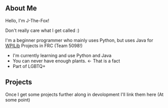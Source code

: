 ## About Me

Hello, I'm J-The-Fox!

Don't really care what I get called :)

I'm a beginner programmer who mainly uses Python, but uses Java for [WPILib](https://wpilib.org/) Projects in FRC (Team 5098!)

- I'm currently learning and use Python and Java
- You can never have enough plants. <- That is a fact
- Part of LGBTQ+

## Projects

Once I get some projects further along in devolopment I'll link them here (At some point)

<!---
J-The-Fox/J-The-Fox is a ✨ special ✨ repository because its `README.md` (this file) appears on your GitHub profile.
You can click the Preview link to take a look at your changes.
--->
